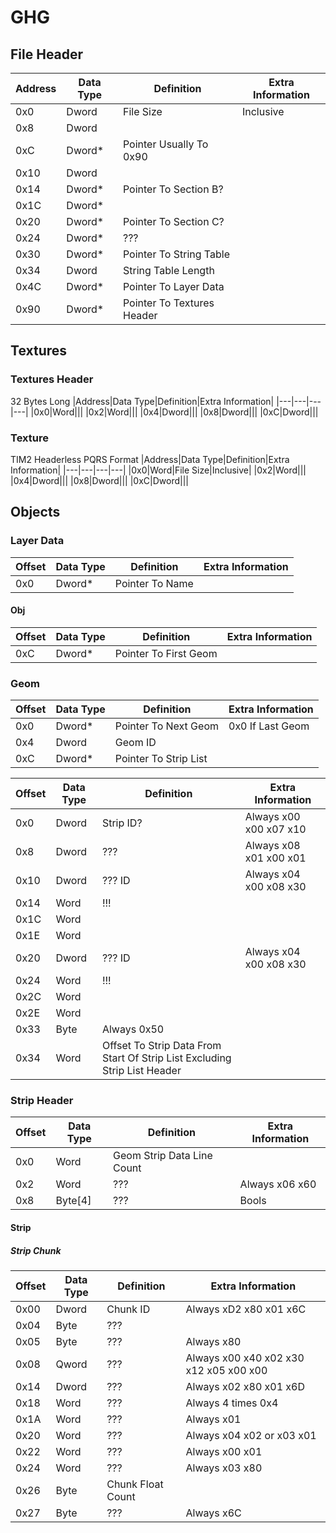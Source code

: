 # GHG

## File Header

|Address|Data Type|Definition|Extra Information|
|---|---|---|---|
|0x0|Dword|File Size|Inclusive|
|0x8|Dword|||
|0xC|Dword*|Pointer Usually To 0x90||
|0x10|Dword|||
|0x14|Dword*|Pointer To Section B?||
|0x1C|Dword*|||
|0x20|Dword*|Pointer To Section C?||
|0x24|Dword*|???||
|0x30|Dword*|Pointer To String Table||
|0x34|Dword|String Table Length||
|0x4C|Dword*|Pointer To Layer Data||
|0x90|Dword*|Pointer To Textures Header||

## Textures 

### Textures Header
32 Bytes Long
|Address|Data Type|Definition|Extra Information|
|---|---|---|---|
|0x0|Word|||
|0x2|Word|||
|0x4|Dword|||
|0x8|Dword|||
|0xC|Dword|||

### Texture
TIM2 Headerless PQRS Format
|Address|Data Type|Definition|Extra Information|
|---|---|---|---|
|0x0|Word|File Size|Inclusive|
|0x2|Word|||
|0x4|Dword|||
|0x8|Dword|||
|0xC|Dword|||

## Objects

### Layer Data
|Offset|Data Type|Definition|Extra Information|
|---|---|---|---|
|0x0|Dword*|Pointer To Name||

#### Obj
|Offset|Data Type|Definition|Extra Information|
|---|---|---|---|
|0xC|Dword*|Pointer To First Geom||

### Geom
|Offset|Data Type|Definition|Extra Information|
|---|---|---|---|
|0x0|Dword*|Pointer To Next Geom|0x0 If Last Geom|
|0x4|Dword|Geom ID||
|0xC|Dword*|Pointer To Strip List||

|Offset|Data Type|Definition|Extra Information|
|---|---|---|---|
|0x0|Dword|Strip ID?|Always x00 x00 x07 x10|
|0x8|Dword|???|Always x08 x01 x00 x01|
|0x10|Dword|??? ID|Always x04 x00 x08 x30|
|0x14|Word|!!!||
|0x1C|Word|||
|0x1E|Word|||
|0x20|Dword|??? ID|Always x04 x00 x08 x30|
|0x24|Word|!!!||
|0x2C|Word|||
|0x2E|Word|||
|0x33|Byte|Always 0x50||
|0x34|Word|Offset To Strip Data From Start Of Strip List Excluding Strip List Header||

### Strip Header
|Offset|Data Type|Definition|Extra Information|
|---|---|---|---|
|0x0|Word|Geom Strip Data Line Count||
|0x2|Word|???|Always x06 x60|
|0x8|Byte[4]|???|Bools|

#### Strip
##### Strip Chunk
|Offset|Data Type|Definition|Extra Information|
|---|---|---|---|
|0x00|Dword|Chunk ID|Always xD2 x80 x01 x6C|
|0x04|Byte|???||
|0x05|Byte|???|Always x80|
|0x08|Qword|???|Always x00 x40 x02 x30 x12 x05 x00 x00|
|0x14|Dword|???|Always x02 x80 x01 x6D|
|0x18|Word|???|Always 4 times 0x4|
|0x1A|Word|???|Always x01|
|0x20|Word|???|Always x04 x02 or x03 x01|
|0x22|Word|???|Always x00 x01|
|0x24|Word|???|Always x03 x80|
|0x26|Byte|Chunk Float Count||
|0x27|Byte|???|Always x6C|
